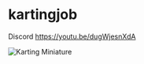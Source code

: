 # kartingjob
Discord https://youtu.be/dugWjesnXdA


![Karting Miniature](https://user-images.githubusercontent.com/48238287/127022504-880c8706-9377-475c-ba23-369776dce6c0.png)
